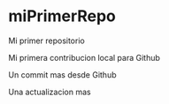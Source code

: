 # miPrimerRepo
Mi primer repositorio

Mi primera contribucion local para Github

Un commit mas desde Github

Una actualizacion mas
